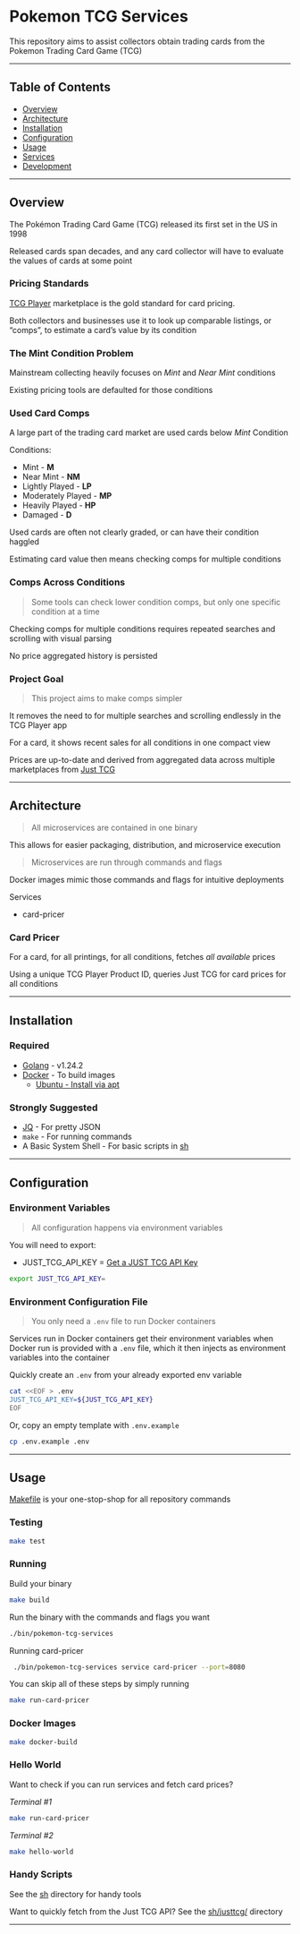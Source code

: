# Pokemon TCG Services

This repository aims to assist collectors obtain trading cards from the Pokemon
Trading Card Game (TCG)

---

## Table of Contents
- [Overview](#overview)
- [Architecture](#architecture)
- [Installation](#installation)
- [Configuration](#configuration)
- [Usage](#usage)
- [Services](#services)
- [Development](#development)

---

## Overview

The Pokémon Trading Card Game (TCG) released its first set in the US in 1998

Released cards span decades, and any card collector will have to evaluate the
values of cards at some point

### Pricing Standards

[TCG Player](https://www.tcgplayer.com/) marketplace is the gold standard
for card pricing.

Both collectors and businesses use it to look up comparable listings, or “comps”,
to estimate a card’s value by its condition

### The Mint Condition Problem

Mainstream collecting heavily focuses on *Mint* and *Near Mint* conditions

Existing pricing tools are defaulted for those conditions

### Used Card Comps

A large part of the trading card market are used cards below *Mint* Condition

Conditions:
- Mint - **M**
- Near Mint - **NM**
- Lightly Played - **LP**
- Moderately Played - **MP**
- Heavily Played - **HP**
- Damaged - **D**

Used cards are often not clearly graded, or can have their condition haggled

Estimating card value then means checking comps for multiple conditions

### Comps Across Conditions

> Some tools can check lower condition comps, but only one specific condition at
a time

Checking comps for multiple conditions requires repeated searches and scrolling
with visual parsing

No price aggregated history is persisted

### Project Goal

> This project aims to make comps simpler

It removes the need to for multiple searches and scrolling endlessly in the TCG
Player app

For a card, it shows recent sales for all conditions in one compact view

Prices are up-to-date and derived from aggregated data across multiple
marketplaces from [Just TCG](https://justtcg.com/)

---

## Architecture

> All microservices are contained in one binary

This allows for easier packaging, distribution, and microservice execution

> Microservices are run through commands and flags

Docker images mimic those commands and flags for intuitive deployments

Services
- card-pricer

### Card Pricer

For a card, for all printings, for all conditions, fetches *all available* prices

Using a unique TCG Player Product ID, queries Just TCG for card prices for all
conditions

---

## Installation

### Required

- [Golang](https://go.dev/doc/install) - v1.24.2
- [Docker](https://docs.docker.com/desktop/) - To build images
    - [Ubuntu - Install via apt](https://docs.docker.com/engine/install/ubuntu/#install-using-the-repository)

### Strongly Suggested

- [JQ](https://jqlang.org/) - For pretty JSON
- `make` - For running commands
- A Basic System Shell - For basic scripts in [sh](./sh)

---

## Configuration

### Environment Variables

> All configuration happens via environment variables

You will need to export:
- JUST_TCG_API_KEY = [Get a JUST TCG API Key](https://justtcg.com/dashboard/plans)

```bash
export JUST_TCG_API_KEY=
```

### Environment Configuration File

> You only need a `.env` file to run Docker containers

Services run in Docker containers get their environment variables when Docker
run is provided with a `.env` file, which it then injects as environment
variables into the container

Quickly create an `.env` from your already exported env variable
```bash
cat <<EOF > .env
JUST_TCG_API_KEY=${JUST_TCG_API_KEY}
EOF
```

Or, copy an empty template with `.env.example`
```bash
cp .env.example .env
```

---

## Usage

[Makefile](./Makefile) is your one-stop-shop for all repository commands

### Testing

```bash
make test
```

### Running

Build your binary
```bash
make build
```

Run the binary with the commands and flags you want
```bash
./bin/pokemon-tcg-services
```

Running card-pricer
```bash
 ./bin/pokemon-tcg-services service card-pricer --port=8080
```

You can skip all of these steps by simply running
```bash
make run-card-pricer
```

### Docker Images

```bash
make docker-build
```

### Hello World

Want to check if you can run services and fetch card prices?

*Terminal #1*
```bash
make run-card-pricer
```

*Terminal #2*
```bash
make hello-world
```

### Handy Scripts

See the [sh](./sh) directory for handy tools

Want to quickly fetch from the Just TCG API? See the [sh/justtcg/](./sh/justtcg/)
directory

---